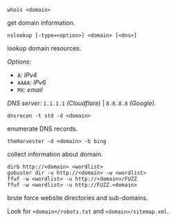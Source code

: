 ```
whois <domain>
```

get domain information.

```
nslookup [-type=<option>] <domain> [<dns>]
```

lookup domain resources.

_Options:_
- `A`_: IPv4_
- `AAAA`_: IPv6_
- `MX`_: email_

_DNS server:_ `1.1.1.1` _(Cloudflare)_ | `8.8.8.8` _(Google)._

```
dnsrecon -t std -d <domain>
```

enumerate DNS records.

```
theHarvester -d <domain> -b bing
```

collect information about domain.

```
dirb http://<domain> <wordlist>
gobuster dir -u http://<domain> -w <wordlist>
ffuf -w <wordlist> -u http://<domain>/FUZZ
ffuf -w <wordlist> -u http://FUZZ.<domain>
```

brute force website directories and sub-domains.

Look for `<domain>/robots.txt` and `<domain>/sitemap.xml`.
